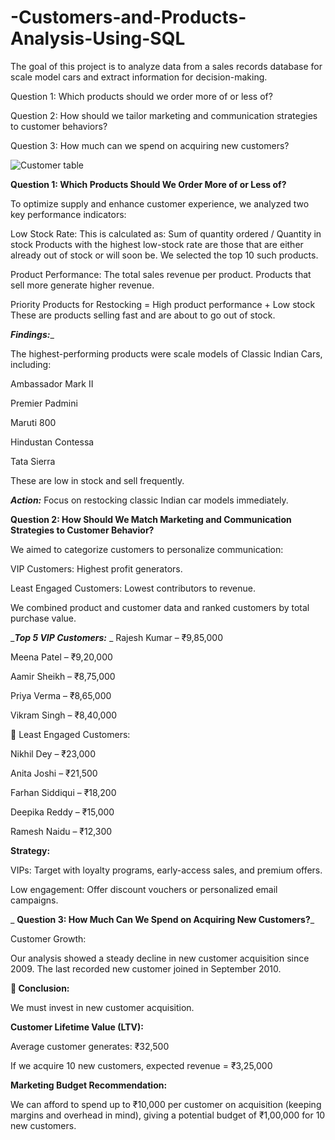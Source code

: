 # -Customers-and-Products-Analysis-Using-SQL

The goal of this project is to analyze data from a sales records database for scale model cars and extract information for decision-making.

Question 1: Which products should we order more of or less of?

Question 2: How should we tailor marketing and communication strategies to customer behaviors?

Question 3: How much can we spend on acquiring new customers?

![Customer table](https://github.com/user-attachments/assets/767513f8-be3d-4f73-9469-c8aaefd466e3)


**Question 1: Which Products Should We Order More of or Less of?**

To optimize supply and enhance customer experience, we analyzed two key performance indicators:

Low Stock Rate:
This is calculated as:
Sum of quantity ordered / Quantity in stock
Products with the highest low-stock rate are those that are either already out of stock or will soon be. We selected the top 10 such products.

Product Performance:
The total sales revenue per product. Products that sell more generate higher revenue.

Priority Products for Restocking = High product performance + Low stock
These are products selling fast and are about to go out of stock.

_**Findings:**__

The highest-performing products were scale models of Classic Indian Cars, including:

Ambassador Mark II

Premier Padmini

Maruti 800

Hindustan Contessa

Tata Sierra

These are low in stock and sell frequently.

 **_Action:_**
Focus on restocking classic Indian car models immediately.

 **Question 2: How Should We Match Marketing and Communication Strategies to Customer Behavior?**
 
We aimed to categorize customers to personalize communication:

VIP Customers: Highest profit generators.

Least Engaged Customers: Lowest contributors to revenue.

We combined product and customer data and ranked customers by total purchase value.

__**Top 5 VIP Customers:**_
_
Rajesh Kumar – ₹9,85,000

Meena Patel – ₹9,20,000

Aamir Sheikh – ₹8,75,000

Priya Verma – ₹8,65,000

Vikram Singh – ₹8,40,000

🌱 Least Engaged Customers:

Nikhil Dey – ₹23,000

Anita Joshi – ₹21,500

Farhan Siddiqui – ₹18,200

Deepika Reddy – ₹15,000

Ramesh Naidu – ₹12,300

 **Strategy:**

VIPs: Target with loyalty programs, early-access sales, and premium offers.

Low engagement: Offer discount vouchers or personalized email campaigns.

_ **Question 3: How Much Can We Spend on Acquiring New Customers?**_

Customer Growth:

Our analysis showed a steady decline in new customer acquisition since 2009. The last recorded new customer joined in September 2010.

**📌 Conclusion:**

We must invest in new customer acquisition.

 **Customer Lifetime Value (LTV):**

Average customer generates: ₹32,500

If we acquire 10 new customers, expected revenue = ₹3,25,000

 **Marketing Budget Recommendation:**
 
We can afford to spend up to ₹10,000 per customer on acquisition (keeping margins and overhead in mind), giving a potential budget of ₹1,00,000 for 10 new customers.
